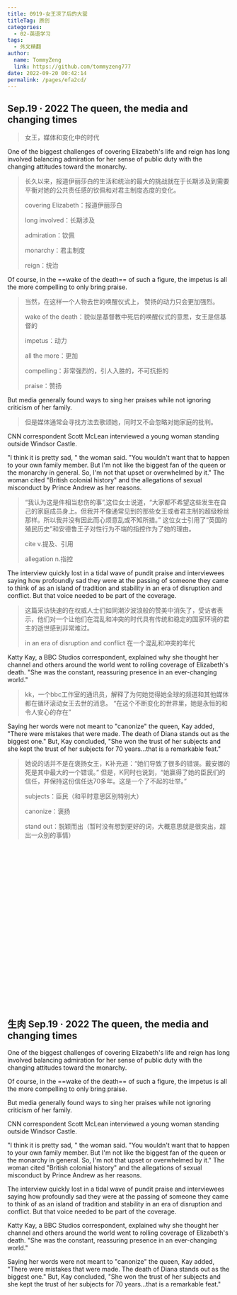 ```yaml
---
title: 0919-女王凉了后的大罂
titleTag: 原创
categories: 
  - 02-英语学习
tags: 
  - 外文精翻
author: 
  name: TommyZeng
  link: https://github.com/tommyzeng777
date: 2022-09-20 00:42:14
permalink: /pages/efa2cd/
---
```


## Sep.19 · 2022 The queen, the media and changing times
>女王，媒体和变化中的时代

One of the biggest challenges of covering Elizabeth's life and reign has long involved balancing admiration for her sense of public duty with the changing attitudes toward the monarchy.<!-- more -->
>长久以来，报道伊丽莎白的生活和统治的最大的挑战就在于长期涉及到需要平衡对她的公共责任感的钦佩和对君主制度态度的变化。
>
>covering Elizabeth：报道伊丽莎白
>
>long involved：长期涉及
>
>admiration：钦佩
>
>monarchy：君主制度
>
>reign：统治


Of course, in the ==wake of the death== of such a figure, the impetus is all the more compelling to only bring praise.
>当然，在这样一个人物去世的唤醒仪式上，
>赞扬的动力只会更加强烈。
>
>wake of the death：貌似是基督教中死后的唤醒仪式的意思，女王是信基督的
>
>impetus：动力
>
>all the more：更加
>
>compelling：非常强烈的，引人入胜的，不可抗拒的
>
>praise：赞扬


But media generally found ways to sing her praises while not ignoring criticism of her family.
>但是媒体通常会寻找方法去歌颂她，同时又不会忽略对她家庭的批判。

CNN correspondent Scott McLean interviewed a young woman standing outside Windsor Castle.


"I think it is pretty sad, " the woman said. "You wouldn't want that to happen to your own family member. But I'm not like the biggest fan of the queen or the monarchy in general. So, I'm not that upset or overwhelmed by it." The woman cited "British colonial history" and the allegations of sexual misconduct by Prince Andrew as her reasons.
>“我认为这是件相当悲伤的事”,这位女士说道，“大家都不希望这些发生在自己的家庭成员身上。但我并不像通常见到的那些女王或者君主制的超级粉丝那样。所以我并没有因此而心烦意乱或不知所措。” 这位女士引用了“英国的殖民历史”和安德鲁王子对性行为不端的指控作为了她的理由。
>
>cite v.提及、引用
>
>allegation n.指控


The interview quickly lost in a tidal wave of pundit praise and interviewees saying how profoundly sad they were at the passing of someone they came to think of as an island of tradition and stability in an era of disruption and conflict. But that voice needed to be part of the coverage.
>这篇采访快速的在权威人士们如同潮汐波浪般的赞美中消失了，受访者表示，他们对一个让他们在混乱和冲突的时代具有传统和稳定的国家环境的君主的逝世感到非常难过。
>
>in an era of disruption and conflict  在一个混乱和冲突的年代

Katty Kay, a BBC Studios correspondent, explained why she thought her channel and others around the world went to rolling coverage of Elizabeth's death. "She was the constant, reassuring presence in an ever-changing world."
>kk，一个bbc工作室的通讯员，解释了为何她觉得她全球的频道和其他媒体都在循环滚动女王去世的消息。
>“在这个不断变化的世界里，她是永恒的和令人安心的存在”

Saying her words were not meant to "canonize" the queen, Kay added, "There were mistakes that were made. The death of Diana stands out as the biggest one." But, Kay concluded, "She won the trust of her subjects and she kept the trust of her subjects for 70 years...that is a remarkable feat."
>她说的话并不是在褒扬女王，K补充道：“她们导致了很多的错误。戴安娜的死是其中最大的一个错误。” 但是，K同时也说到，“她赢得了她的臣民们的信任，并保持这份信任达70多年。这是一个了不起的壮举。”
>
>subjects：臣民（和平时意思区别特别大）
>
>canonize：褒扬
>
>stand out：脱颖而出（暂时没有想到更好的词，大概意思就是很突出，超出一众别的事情）





<br><br><br><br><br><br><br><br><br><br><br><br><br><br><br><br><br><br><br><br><br>








## 生肉 Sep.19 · 2022 The queen, the media and changing times

One of the biggest challenges of covering Elizabeth's life and reign has long involved balancing admiration for her sense of public duty with the changing attitudes toward the monarchy.<!-- more -->


Of course, in the ==wake of the death== of such a figure, the impetus is all the more compelling to only bring praise.


But media generally found ways to sing her praises while not ignoring criticism of her family.

CNN correspondent Scott McLean interviewed a young woman standing outside Windsor Castle.


"I think it is pretty sad, " the woman said. "You wouldn't want that to happen to your own family member. But I'm not like the biggest fan of the queen or the monarchy in general. So, I'm not that upset or overwhelmed by it." The woman cited "British colonial history" and the allegations of sexual misconduct by Prince Andrew as her reasons.



The interview quickly lost in a tidal wave of pundit praise and interviewees saying how profoundly sad they were at the passing of someone they came to think of as an island of tradition and stability in an era of disruption and conflict. But that voice needed to be part of the coverage.


Katty Kay, a BBC Studios correspondent, explained why she thought her channel and others around the world went to rolling coverage of Elizabeth's death. "She was the constant, reassuring presence in an ever-changing world."


Saying her words were not meant to "canonize" the queen, Kay added, "There were mistakes that were made. The death of Diana stands out as the biggest one." But, Kay concluded, "She won the trust of her subjects and she kept the trust of her subjects for 70 years...that is a remarkable feat."
